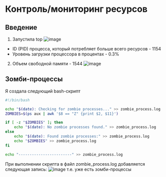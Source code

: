 # Контроль/мониторинг ресурсов
## Введение
1. Запустила top
![image](https://github.com/user-attachments/assets/a3fbbef8-7efe-4f19-a7dd-ad43746d0c71)
* ID (PID) процесса, который потребляет больше всего ресурсов - 1154
* Уровень загрузки процессора в процентах - 0.3%

2. Объем свободной памяти - 1544
![image](https://github.com/user-attachments/assets/a22c428a-617d-4e1f-aadc-329b3fa2ab70)

## Зомби-процессы
Я создала следующий bash-скрипт
```bash
#!/bin/bash

echo "$(date): Checking for zombie processes..." >> zombie_process.log
ZOMBIES=$(ps aux | awk '$8 == "Z" {print $2, $11}')

if [ -z "$ZOMBIES" ]; then
    echo "$(date): No zombie processes found." >> zombie_process.log
else
    echo "$(date): Found zombie processes:" >> zombie_process.log
    echo "$ZOMBIES" >> zombie_process.log
fi

echo "------------------------" >> zombie_process.log
```


При выполнении скрипта в файл zombie_process.log добавляется следующая запись:
![image](https://github.com/user-attachments/assets/a1438e5a-f594-4009-b669-a9d832df6609)
т.е. уже есть зомби-процессы
